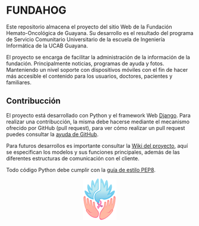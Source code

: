 FUNDAHOG
========

Este repositorio almacena el proyecto del sitio Web de la Fundación Hemato-Oncológica de Guayana. Su desarrollo es el resultado del programa de Servicio Comunitario Universitario de la escuela de Ingeniería Informática de la UCAB Guayana.

El proyecto se encarga de facilitar la administración de la información de la fundación. Principalmente noticias, programas de ayuda y fotos. Manteniendo un nivel soporte con dispositivos móviles con el fin de hacer más accesible el contenido para los usuarios, doctores, pacientes y familiares.

Contribucción
-------------
El proyecto está desarrollado con Python y el framework Web [Django](https://www.djangoproject.com/). Para realizar una contribucción, la misma debe hacerse mediante el mecanismo ofrecido por GitHub (pull request), para ver cómo realizar un pull request puedes consultar la [ayuda de GitHub](https://help.github.com/articles/creating-a-pull-request).

Para futuros desarrollos es importante consultar la [Wiki del proyecto](../../wiki/), aquí se especifican los modelos y sus funciones principales, además de las diferentes estructuras de comunicación con el cliente.

Todo código Python debe cumplir con la [guía de estilo PEP8](http://www.python.org/dev/peps/pep-0008/).
<p align="center"><img src="https://raw.githubusercontent.com/josecols/fundahog/master/fundahog/static/img/favicon.png" alt="FUNDAHOG"/></p>
